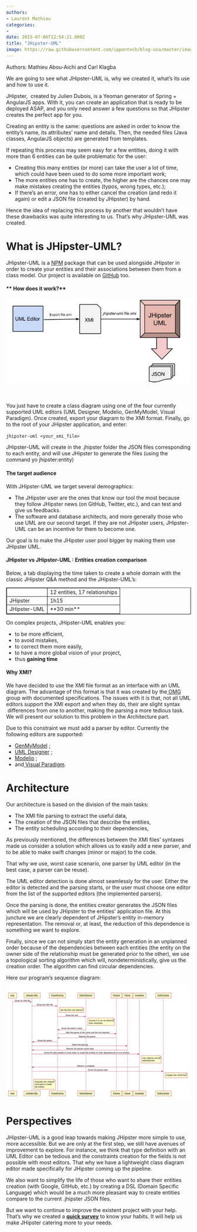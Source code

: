 ```yaml
---
authors:
- Laurent Mathieu
categories:
- 
date: 2015-07-06T12:54:21.000Z
title: "JHipster-UML"
image: https://raw.githubusercontent.com/ippontech/blog-usa/master/images/2016/12/jroux.png
---
```


Authors: <span class="s1">Mathieu Abou-Aichi and Carl Klagba</span>

We are going to see what JHipster-UML is, why we created it, what’s its use and how to use it.

JHipster,  created by Julien Dubois, is a Yeoman generator of Spring + AngularJS apps. With it, you can create an application that is ready to be deployed ASAP, and you only need answer a few questions so that JHipster creates the perfect app for you.

Creating an entity is the same: questions are asked in order to know the entity’s name, its attributes’ name and details. Then, the needed files (Java classes, AngularJS objects) are generated from templates.

If repeating this process may seem easy for a few entities, doing it with more than 6 entities can be quite problematic for the user:

- Creating this many entities (or more) can take the user a lot of time, which could have been used to do some more important work;
- The more entities one has to create, the higher are the chances one may make mistakes creating the entities (typos, wrong types, etc.);
- If there’s an error, one has to either cancel the creation (and redo it again) or edit a JSON file (created by JHipster) by hand.

Hence the idea of replacing this process by another that wouldn’t have these drawbacks was quite interesting to us. That’s why JHipster-UML was created.


# What is JHipster-UML?

JHipster-UML is a [NPM](https://www.npmjs.com/package/jhipster-uml) package that can be used alongside JHipster in order to create your entities and their associations between them from a class model. Our project is available on [GitHub](https://github.com/jhipster/jhipster-uml) too.

#### ** How does it work?**

[![JHipsterUML](https://raw.githubusercontent.com/ippontech/blog-usa/master/images/2015/07/JHipsterUML.png)](https://raw.githubusercontent.com/ippontech/blog-usa/master/images/2015/07/JHipsterUML.png)

 

You just have to create a class diagram using one of the four currently supported UML editors (UML Designer, Modelio, GenMyModel, Visual Paradigm). Once created, export your diagram to the XMI format. Finally, go to the root of your JHipster application, and enter:

`jhipster-uml <your_xmi_file>`

JHipster-UML will create in the .jhipster folder the JSON files corresponding to each entity, and will use JHipster to generate the files (using the command yo jhipster:entity)

#### The target audience

With JHipster-UML we target several demographics:

- The JHipster user are the ones that know our tool the most because they follow JHipster news (on GitHub, Twitter, etc.), and can test and give us feedbacks.
- The software and database architects, and more generally those who use UML are our second target. If they are not JHipster users, JHipster-UML can be an incentive for them to become one.

Our goal is to make the JHipster user pool bigger by making them use JHipster UML.

#### JHipster vs JHipster-UML : Entities creation comparison

Below, a tab displaying the time taken to create a whole domain with the classic JHipster Q&A method and the JHipster-UML’s:

<table border="1" style="border-color: black;"><tbody><tr><td></td><td>12 entities, 17 relationships</td></tr><tr><td>JHipster</td><td>1h15</td></tr><tr><td>JHipster-UML</td><td>**30 min**</td></tr></tbody></table>On complex projects, JHipster-UML enables you:

- to be more efficient,
- to avoid mistakes,
- to correct them more easily,
- to have a more global vision of your project,
- thus **gaining time**

#### Why XMI?

We have decided to use the XMI file format as an interface with an UML diagram. The advantage of this format is that it was created by the[ OMG](http://www.omg.org/index.htm) group with documented specifications. The issues with it is that, not all UML editors support the XMI export and when they do, their are slight syntax  differences from one to another, making the parsing a more tedious task. We will present our solution to this problem in the Architecture part.

Due to this constraint we must add a parser by editor. Currently the following editors are supported:

- [GenMyModel](https://www.genmymodel.com/) ;
- [UML Designer](http://www.umldesigner.org/) ;
- [Modelio](https://www.modelio.org/) ;
- and[ Visual Paradigm](http://www.visual-paradigm.com/).


# Architecture

Our architecture is based on the division of the main tasks:

- The XMI file parsing to extract the useful data,
- The creation of the JSON files that describe the entities,
- The entity scheduling according to their dependencies,

As previously mentioned, the differences between the XMI files’ syntaxes made us consider a solution which allows us to easily add a new parser, and to be able to make swift changes (minor or major) to the code.

That why we use, worst case scenario, one parser by UML editor (in the best case, a parser can be reuse).

The UML editor detection is done almost seamlessly for the user. Either the editor is detected and the parsing starts, or the user must choose one editor from the list of the supported editors (the implemented parsers).

Once the parsing is done, the entities creator generates the JSON files which will be used by JHipster to the entities’ application file. At this juncture we are clearly dependent of JHipster’s entity in-memory representation. The removal or, at least, the reduction of this dependence is something we want to explore.

Finally, since we can not simply start the entity generation in an unplanned order because of the dependencies between each entities (the entity on the owner side of the relationship must be generated prior to the other), we use a topological sorting algorithm which will, nondeterministically, give us the creation order. The algorithm can find circular dependencies.

Here our program’s sequence diagram:

[![seq_diag](https://raw.githubusercontent.com/ippontech/blog-usa/master/images/2015/07/seq_diag.png)](https://raw.githubusercontent.com/ippontech/blog-usa/master/images/2015/07/seq_diag.png)


# Perspectives

JHipster-UML is a good leap towards making JHipster more simple to use, more accessible. But we are only at the first step, we still have avenues of improvement to explore. For instance, we think that type definition with an UML Editor can be tedious and the constraints creation for the fields is not possible with most editors. That why we have a lightweight class diagram editor made specifically for JHipster coming up the pipeline.

We also want to simplify the life of those who want to share their entities creation (with Google, GitHub, etc.) by creating a DSL (Domain Specific Language) which would be a much more pleasant way to create entities compare to the current .jhipster JSON files.

But we want to continue to improve the existent project with your help. That’s why we created a [**quick survey**](https://docs.google.com/a/ippon.fr/forms/d/1qRLWsBxErVz27FI3i0W-crNs6CDkxLn-6rNMFKur3ak/viewform) to know your habits. It will help us make JHipster catering more to your needs.
